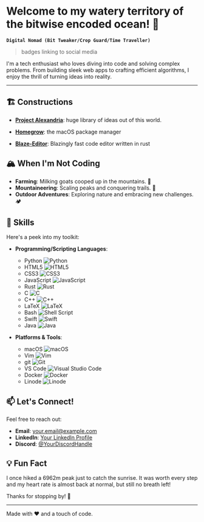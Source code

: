 # Welcome to my watery territory of the bitwise encoded ocean! 🌊

**`Digital Nomad (Bit Tweaker/Crop Guard/Time Traveller)`**

> badges linking to social media

I'm a tech enthusiast who loves diving into code and solving complex problems. From building sleek web apps to crafting efficient algorithms, I enjoy the thrill of turning ideas into reality.

---

## 🏗️ Constructions
- **[Project Alexandria](#Project-Alexandria)**: huge library of ideas out of this world.

- **[Homegrow](#Homegrow)**: the macOS package manager

- **[Blaze-Editor](#Blaze-Editor)**: Blazingly fast code editor written in rust

## 🏔️ When I'm Not Coding
- **Farming**: Milking goats cooped up in the mountains. 🐐
- **Mountaineering**: Scaling peaks and conquering trails. 🧌
- **Outdoor Adventures**: Exploring nature and embracing new challenges. 🏕️

## 🍳 Skills
Here's a peek into my toolkit:

- **Programming/Scripting Languages**:
  - Python ![Python](https://img.shields.io/badge/python-3670A0?style=for-the-badge&logo=python&logoColor=ffdd54)
  - HTML5 ![HTML5](https://img.shields.io/badge/html5-%23E34F26.svg?style=for-the-badge&logo=html5&logoColor=white)
  - CSS3 ![CSS3](https://img.shields.io/badge/css3-%231572B6.svg?style=for-the-badge&logo=css3&logoColor=white)
  - JavaScript ![JavaScript](https://img.shields.io/badge/javascript-%23323330.svg?style=for-the-badge&logo=javascript&logoColor=%23F7DF1E)
  - Rust ![Rust](https://img.shields.io/badge/rust-%23000000.svg?style=for-the-badge&logo=rust&logoColor=white)
  - C ![C](https://img.shields.io/badge/c-%2300599C.svg?style=for-the-badge&logo=c&logoColor=white)
  - C++ ![C++](https://img.shields.io/badge/c++-%2300599C.svg?style=for-the-badge&logo=c%2B%2B&logoColor=white)
  - LaTeX ![LaTeX](https://img.shields.io/badge/latex-%23008080.svg?style=for-the-badge&logo=latex&logoColor=white)
  - Bash ![Shell Script](https://img.shields.io/badge/shell_script-%23121011.svg?style=for-the-badge&logo=gnu-bash&logoColor=white)
  - Swift ![Swift](https://img.shields.io/badge/swift-F54A2A?style=for-the-badge&logo=swift&logoColor=white)
  - Java ![Java](https://img.shields.io/badge/java-%23ED8B00.svg?style=for-the-badge&logo=openjdk&logoColor=white)
  
- **Platforms & Tools**:
  - macOS ![macOS](https://img.shields.io/badge/mac%20os-000000?style=for-the-badge&logo=macos&logoColor=F0F0F0)
  - Vim ![Vim](https://img.shields.io/badge/VIM-%2311AB00.svg?style=for-the-badge&logo=vim&logoColor=white)
  - git ![Git](https://img.shields.io/badge/git-%23F05033.svg?style=for-the-badge&logo=git&logoColor=white)
  - VS Code ![Visual Studio Code](https://img.shields.io/badge/Visual%20Studio%20Code-0078d7.svg?style=for-the-badge&logo=visual-studio-code&logoColor=white)
  - Docker ![Docker](https://img.shields.io/badge/docker-%230db7ed.svg?style=for-the-badge&logo=docker&logoColor=white)
  - Linode ![Linode](https://img.shields.io/badge/linode-00A95C?style=for-the-badge&logo=linode&logoColor=white)

## 📫 Let's Connect!
Feel free to reach out:
- **Email**: [your.email@example.com](mailto:your.email@example.com)
- **LinkedIn**: [Your LinkedIn Profile](#)
- **Discord**: [@YourDiscordHandle](#)

## 💡 Fun Fact
I once hiked a 6962m peak just to catch the sunrise. It was worth every step and my heart rate is almost back at normal, but still no breath left!

Thanks for stopping by! 🚀

---

Made with ❤️ and a touch of code.

